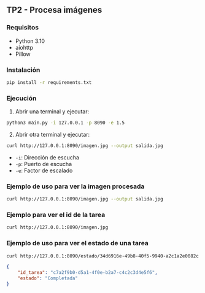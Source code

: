 ## TP2 - Procesa imágenes

### Requisitos

- Python 3.10
- aiohttp
- Pillow

### Instalación

```bash
pip install -r requirements.txt
```

### Ejecución
1. Abrir una terminal y ejecutar:

```bash
python3 main.py -i 127.0.0.1 -p 8090 -e 1.5
```
2. Abrir otra terminal y ejecutar:

```bash
curl http://127.0.0.1:8090/imagen.jpg --output salida.jpg
```

- `-i`: Dirección de escucha
- `-p`: Puerto de escucha
- `-e`: Factor de escalado

### Ejemplo de uso para ver la imagen procesada

```bash
curl http://127.0.0.1:8090/imagen.jpg --output salida.jpg
```

### Ejemplo para ver el id de la tarea

```bash
curl http://127.0.0.1:8090/imagen.jpg 
```

### Ejemplo de uso para ver el estado de una tarea

```bash
curl http://127.0.0.1:8090/estado/34d6916e-49b8-40f5-9940-a2c1a2e0082c
```

```json
{
    "id_tarea": "c7a2f9b0-d5a1-4f0e-b2a7-c4c2c3d4e5f6",
    "estado": "Completada"
}
```
